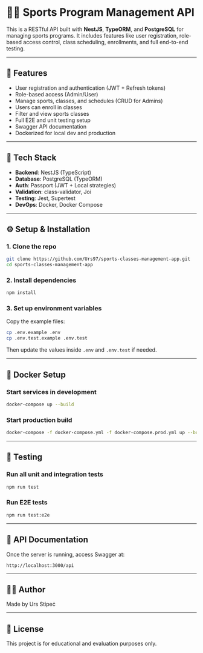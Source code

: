 # 🏋️‍♂️ Sports Program Management API

This is a RESTful API built with **NestJS**, **TypeORM**, and **PostgreSQL** for managing sports programs. It includes features like user registration, role-based access control, class scheduling, enrollments, and full end-to-end testing.

---

## 🚀 Features

- User registration and authentication (JWT + Refresh tokens)
- Role-based access (Admin/User)
- Manage sports, classes, and schedules (CRUD for Admins)
- Users can enroll in classes
- Filter and view sports classes
- Full E2E and unit testing setup
- Swagger API documentation
- Dockerized for local dev and production

---

## 🧱 Tech Stack

- **Backend**: NestJS (TypeScript)
- **Database**: PostgreSQL (TypeORM)
- **Auth**: Passport (JWT + Local strategies)
- **Validation**: class-validator, Joi
- **Testing**: Jest, Supertest
- **DevOps**: Docker, Docker Compose

---

## ⚙️ Setup & Installation

### 1. Clone the repo

```bash
git clone https://github.com/Urs97/sports-classes-management-app.git
cd sports-classes-management-app
```

### 2. Install dependencies

```bash
npm install
```

### 3. Set up environment variables

Copy the example files:

```bash
cp .env.example .env
cp .env.test.example .env.test
```

Then update the values inside `.env` and `.env.test` if needed.

---

## 🐳 Docker Setup

### Start services in development

```bash
docker-compose up --build
```

### Start production build

```bash
docker-compose -f docker-compose.yml -f docker-compose.prod.yml up --build -d
```

---

## 🧪 Testing

### Run all unit and integration tests

```bash
npm run test
```

### Run E2E tests

```bash
npm run test:e2e
```

---

## 📖 API Documentation

Once the server is running, access Swagger at:

```
http://localhost:3000/api
```

---

## 🧑‍💻 Author

Made by Urs Stipeċ

---

## 📄 License

This project is for educational and evaluation purposes only.
